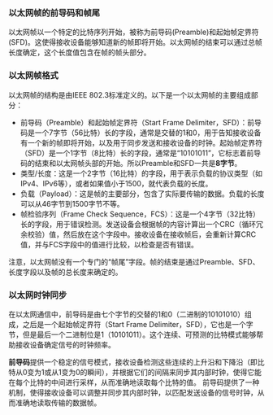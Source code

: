 
### 以太网帧的前导码和帧尾
以太网帧以一个特定的比特序列开始，被称为前导码(Preamble)和起始帧定界符(SFD)。这使得接收设备能够知道新的帧即将开始。以太网帧的结束可以通过总帧长度确定，这个长度值包含在帧的帧头部分。

### 以太网帧格式
以太网帧的结构是由IEEE 802.3标准定义的。以下是一个以太网帧的主要组成部分：

* 前导码（Preamble）和起始帧定界符（Start Frame Delimiter，SFD）：前导码是一个7字节（56比特）长的字段，通常是交替的1和0，用于告知接收设备有一个新的帧即将开始，以及用于同步发送和接收设备的时钟。起始帧定界符（SFD）是一个1字节（8比特）长的字段，通常是“10101011”，它标志着前导码的结束和以太网帧头部的开始。所以Preamble和SFD一共是**8字节**。
* 类型/长度：这是一个2字节（16比特）的字段，用于表示负载的协议类型（如IPv4、IPv6等），或者如果值小于1500，就代表负载的长度。
* 负载（Payload）：这是帧的主要部分，包含了实际要传输的数据。负载的长度可以从46字节到1500字节不等。
* 帧检验序列（Frame Check Sequence，FCS）：这是一个4字节（32比特）长的字段，用于错误检测。发送设备会根据帧的内容计算出一个CRC（循环冗余校验）值，然后放在这个字段中。接收设备在接收帧后，会重新计算CRC值，并与FCS字段中的值进行比较，以检查是否有错误。

注意，以太网帧没有一个专门的“帧尾”字段。帧的结束是通过Preamble、SFD、长度字段以及帧的总长度来确定的。

### 以太网时钟同步
在以太网通信中，前导码是由七个字节的交替的1和0（二进制的10101010）组成，之后是一个起始帧定界符（Start Frame Delimiter，SFD），它也是一个字节，但是最后一个二进制位是1（10101011）。这个连续、可预测的比特模式能够帮助接收设备确定信号的时钟频率。

**前导码**提供一个稳定的信号模式，接收设备检测这些连续的上升沿和下降沿（即比特从0变为1或从1变为0的瞬间），并根据它们的间隔来同步其内部时钟，使得它能在每个比特的中间进行采样，从而准确地读取每个比特的值。
前导码提供了一种机制，使得接收设备可以调整并同步其内部时钟，以匹配发送设备的信号时钟，从而准确地读取传输的数据帧。
